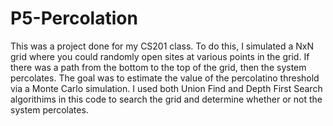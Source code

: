 # P5-Percolation
This was a project done for my CS201 class. To do this, I simulated a NxN grid where you could randomly open sites at various points in the grid. If there was a path from the bottom to the top of the grid, then the system percolates. The goal was to estimate the value of the percolatino threshold via a Monte Carlo simulation. I used both Union Find and Depth First Search algorithims in this code to search the grid and determine whether or not the system percolates. 

